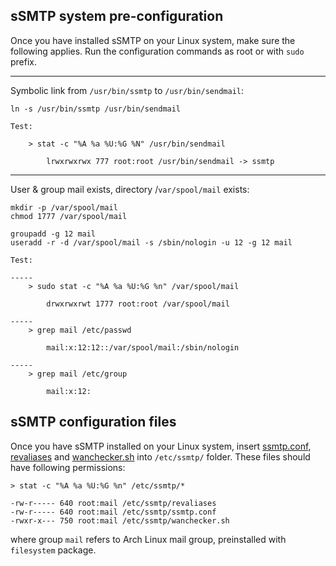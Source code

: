 ## sSMTP system pre-configuration

Once you have installed sSMTP on your Linux system, make sure the following applies. Run the configuration commands as root or with `sudo` prefix.

----------

Symbolic link from `/usr/bin/ssmtp` to `/usr/bin/sendmail`:

```
ln -s /usr/bin/ssmtp /usr/bin/sendmail
```

```
Test:

    > stat -c "%A %a %U:%G %N" /usr/bin/sendmail

        lrwxrwxrwx 777 root:root /usr/bin/sendmail -> ssmtp
```

----------

User & group mail exists, directory /`var/spool/mail` exists:

```
mkdir -p /var/spool/mail
chmod 1777 /var/spool/mail

groupadd -g 12 mail
useradd -r -d /var/spool/mail -s /sbin/nologin -u 12 -g 12 mail
```

```
Test:

-----
    > sudo stat -c "%A %a %U:%G %n" /var/spool/mail

        drwxrwxrwt 1777 root:root /var/spool/mail

-----
    > grep mail /etc/passwd

        mail:x:12:12::/var/spool/mail:/sbin/nologin

-----
    > grep mail /etc/group

        mail:x:12:
```

## sSMTP configuration files

Once you have sSMTP installed on your Linux system, insert [ssmtp.conf](ssmtp.conf), [revaliases](revaliases) and [wanchecker.sh](wanchecker.sh) into `/etc/ssmtp/` folder. These files should have following permissions:

```
> stat -c "%A %a %U:%G %n" /etc/ssmtp/*

-rw-r----- 640 root:mail /etc/ssmtp/revaliases
-rw-r----- 640 root:mail /etc/ssmtp/ssmtp.conf
-rwxr-x--- 750 root:mail /etc/ssmtp/wanchecker.sh

```

where group `mail` refers to Arch Linux mail group, preinstalled with `filesystem` package.